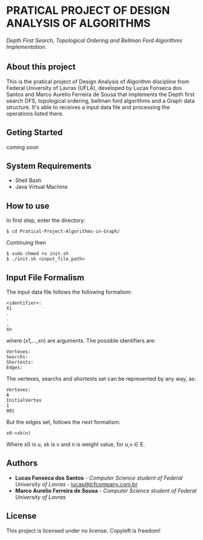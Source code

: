 # PRATICAL PROJECT OF DESIGN ANALYSIS OF ALGORITHMS
###### Depth First Search, Topological Ordering and Bellman Ford Algorithms Implementation.

## About this project
This is the pratical project of Design Analysis of Algorithm discipline from Federal University of Lavras (UFLA), developed by Lucas Fonseca dos Santos and Marco Aurelio Ferreira de Sousa that implements the Depth first search DFS, topological ordering, bellman ford algorithms and a Graph data structure.
It's able to receives a input data file and processing the operations listed there.

## Geting Started
coming soon

## System Requirements
- Shell Bash
- Java Virtual Machine

## How to use
In first step, enter the directory:
```
$ cd Pratical-Project-Algorithms-in-Graph/
```
Continuing then

```
$ sudo chmod +x init.sh
$ ./init.sh <input_file_path>
```

## Input File Formalism
The input data file follows the following formalism:

```
<identifier>:
X1
.
.
.
Xn
```

where (x1,...,xn) are arguments.
The possible identifiers are:

```
Vertexes:
Searchs:
Shortests:
Edges:
```

The vertexes, searchs and shortests set can be represented by any way, as:

```
Vertexes:
A
InitialVertex
1
001
```
But the edges set, follows the next formalism:

```
x0->xk(n)
```

Where x0 is u, xk is v and n is weight value, for u,v ∈ E.

## Authors
* **Lucas Fonseca dos Santos** - *Computer Science student of Federal University of Lavras* - lucas@lcfcompany.com.br
* **Marco Aurelio Ferreira de Sousa** - *Computer Science student of Federal University of Lavras*

## License
This project is licensed under no license. Copyleft is freedom!
